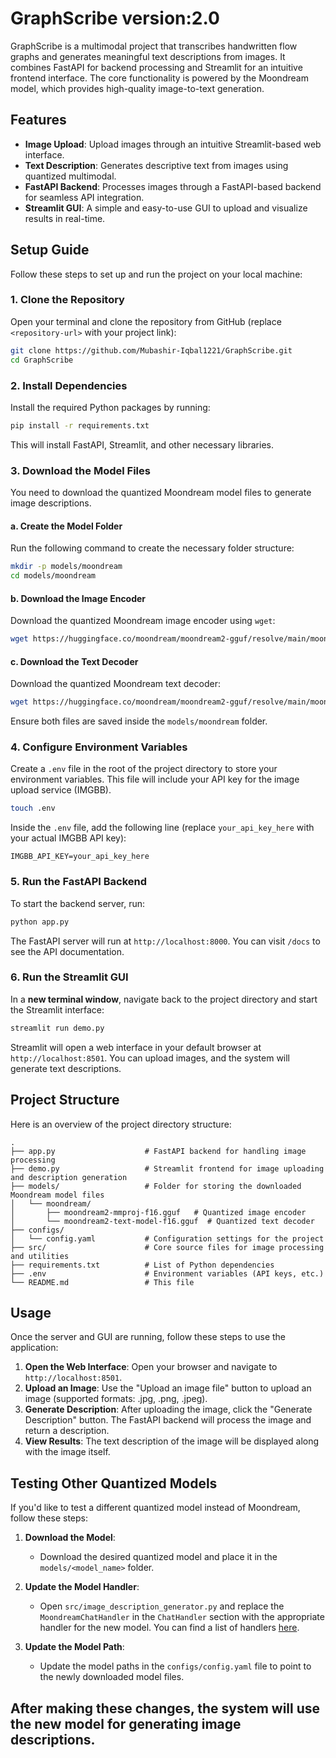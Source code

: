 # GraphScribe version:2.0

GraphScribe is a multimodal project that transcribes handwritten flow graphs and generates meaningful text descriptions from images. It combines FastAPI for backend processing and Streamlit for an intuitive frontend interface. The core functionality is powered by the Moondream model, which provides high-quality image-to-text generation.

## Features

- **Image Upload**: Upload images through an intuitive Streamlit-based web interface.
- **Text Description**: Generates descriptive text from images using quantized multimodal.
- **FastAPI Backend**: Processes images through a FastAPI-based backend for seamless API integration.
- **Streamlit GUI**: A simple and easy-to-use GUI to upload and visualize results in real-time.

## Setup Guide

Follow these steps to set up and run the project on your local machine:

### 1. Clone the Repository

Open your terminal and clone the repository from GitHub (replace `<repository-url>` with your project link):

```bash
git clone https://github.com/Mubashir-Iqbal1221/GraphScribe.git
cd GraphScribe
```

### 2. Install Dependencies

Install the required Python packages by running:

```bash
pip install -r requirements.txt
```

This will install FastAPI, Streamlit, and other necessary libraries.

### 3. Download the Model Files

You need to download the quantized Moondream model files to generate image descriptions.

#### a. Create the Model Folder

Run the following command to create the necessary folder structure:

```bash
mkdir -p models/moondream
cd models/moondream
```

#### b. Download the Image Encoder

Download the quantized Moondream image encoder using `wget`:

```bash
wget https://huggingface.co/moondream/moondream2-gguf/resolve/main/moondream2-mmproj-f16.gguf
```

#### c. Download the Text Decoder

Download the quantized Moondream text decoder:

```bash
wget https://huggingface.co/moondream/moondream2-gguf/resolve/main/moondream2-text-model-f16.gguf
```

Ensure both files are saved inside the `models/moondream` folder.

### 4. Configure Environment Variables

Create a `.env` file in the root of the project directory to store your environment variables. This file will include your API key for the image upload service (IMGBB).

```bash
touch .env
```

Inside the `.env` file, add the following line (replace `your_api_key_here` with your actual IMGBB API key):

```
IMGBB_API_KEY=your_api_key_here
```

### 5. Run the FastAPI Backend

To start the backend server, run:

```bash
python app.py
```

The FastAPI server will run at `http://localhost:8000`. You can visit `/docs` to see the API documentation.

### 6. Run the Streamlit GUI

In a **new terminal window**, navigate back to the project directory and start the Streamlit interface:

```bash
streamlit run demo.py
```

Streamlit will open a web interface in your default browser at `http://localhost:8501`. You can upload images, and the system will generate text descriptions.

## Project Structure

Here is an overview of the project directory structure:

```
.
├── app.py                    # FastAPI backend for handling image processing
├── demo.py                   # Streamlit frontend for image uploading and description generation
├── models/                   # Folder for storing the downloaded Moondream model files
│   └── moondream/            
│       ├── moondream2-mmproj-f16.gguf   # Quantized image encoder
│       └── moondream2-text-model-f16.gguf  # Quantized text decoder
├── configs/                  
│   └── config.yaml           # Configuration settings for the project
├── src/                      # Core source files for image processing and utilities
├── requirements.txt          # List of Python dependencies
├── .env                      # Environment variables (API keys, etc.)
└── README.md                 # This file
```

## Usage

Once the server and GUI are running, follow these steps to use the application:

1. **Open the Web Interface**: Open your browser and navigate to `http://localhost:8501`.
2. **Upload an Image**: Use the "Upload an image file" button to upload an image (supported formats: .jpg, .png, .jpeg).
3. **Generate Description**: After uploading the image, click the "Generate Description" button. The FastAPI backend will process the image and return a description.
4. **View Results**: The text description of the image will be displayed along with the image itself.

## Testing Other Quantized Models

If you'd like to test a different quantized model instead of Moondream, follow these steps:

1. **Download the Model**: 
   - Download the desired quantized model and place it in the `models/<model_name>` folder.

2. **Update the Model Handler**:
   - Open `src/image_description_generator.py` and replace the `MoondreamChatHandler` in the `ChatHandler` section with the appropriate handler for the new model. You can find a list of handlers [here](https://github.com/abetlen/llama-cpp-python?tab=readme-ov-file#multi-modal-models).

3. **Update the Model Path**:
   - Update the model paths in the `configs/config.yaml` file to point to the newly downloaded model files.

After making these changes, the system will use the new model for generating image descriptions.
---
